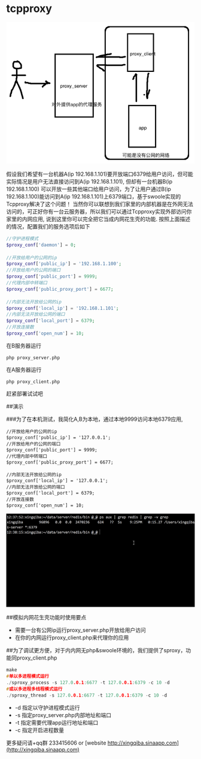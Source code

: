 # tcpproxy

![](./src/summary.png)

假设我们希望有一台机器A(ip 192.168.1.101)要开放端口6379给用户访问，但可能实际情况是用户无法直接访问到A(ip 192.168.1.101), 但却有一台机器B(ip 192.168.1.100) 可以开放一些其他端口给用户访问，为了让用户通过B(ip 192.168.1.100)能访问到A(ip 192.168.1.101)上6379端口，基于swoole实现的Tcpproxy解决了这个问题！ 当然你可以联想到我们家里的内部机器是在外网无法访问的，可正好你有一台云服务器，所以我们可以通过Tcpproxy实现外部访问你家里的内网应用, 说到这里你可以完全把它当成内网花生壳的功能. 按照上面描述的情况，配置我们的服务选项后如下


```php
//守护进程模式
$proxy_conf['daemon'] = 0;

//开放给用户的公网的ip
$proxy_conf['public_ip'] = '192.168.1.100';
//开放给用户的公网的端口
$proxy_conf['public_port'] = 9999;
//代理内部中转端口
$proxy_conf['public_proxy_port'] = 6677;

//内部无法开放给公网的ip
$proxy_conf['local_ip'] = '192.168.1.101';
//内部无法开放给公网的端口
$proxy_conf['local_port'] = 6379;
//开放连接数
$proxy_conf['open_num'] = 10;
```

在B服务器运行
```
php proxy_server.php
```

在A服务器运行
```
php proxy_client.php
```

赶紧部署试试吧

##演示 

###为了在本机测试，我简化A,B为本地，通过本地9999访问本地6379应用,
```
//开放给用户的公网的ip
$proxy_conf['public_ip'] = '127.0.0.1';
//开放给用户的公网的端口
$proxy_conf['public_port'] = 9999;
//代理内部中转端口
$proxy_conf['public_proxy_port'] = 6677;

//内部无法开放给公网的ip
$proxy_conf['local_ip'] = '127.0.0.1';
//内部无法开放给公网的端口
$proxy_conf['local_port'] = 6379;
//开放连接数
$proxy_conf['open_num'] = 10;
```

![](./src/tcpproxy.gif)


##模拟内网花生壳功能时使用要点
* 需要一台有公网ip运行proxy_server.php开放给用户访问
* 在你的内网运行proxy_client.php来代理你的应用

##为了调试更方便，对于内内网无php&swoole环境的，我们提供了sproxy，功能同proxy_client.php
```c
make
#单以多进程模式运行
./sproxy_process -s 127.0.0.1:6677 -t 127.0.0.1:6379 -c 10 -d
#或以多进程多线程模式运行
./sproxy_thread -s 127.0.0.1:6677 -t 127.0.0.1:6379 -c 10 -d
```
* -d 指定以守护进程模式运行
* -s 指定proxy_server.php内部地址和端口
* -t 指定需要代理app运行地址和端口
* -c 指定开启进程数量

更多疑问请+qq群 233415606 or [website http://xingqiba.sinaapp.com](http://xingqiba.sinaapp.com)
